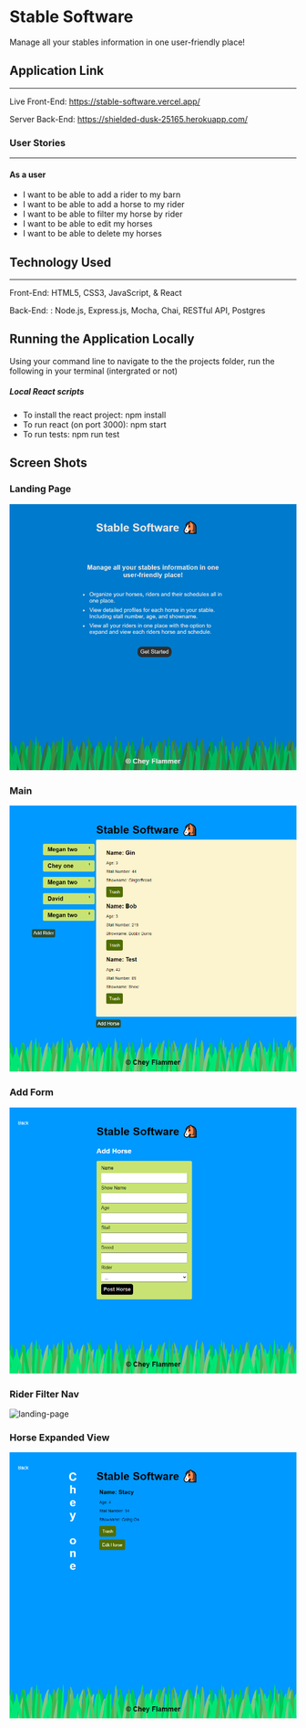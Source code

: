 # Stable Software

Manage all your stables information in one user-friendly place!

## Application Link

---

Live Front-End: https://stable-software.vercel.app/

Server Back-End: https://shielded-dusk-25165.herokuapp.com/

### User Stories

---

#### As a user

- I want to be able to add a rider to my barn
- I want to be able to add a horse to my rider
- I want to be able to filter my horse by rider
- I want to be able to edit my horses
- I want to be able to delete my horses

## Technology Used

---

Front-End: HTML5, CSS3, JavaScript, & React

Back-End: : Node.js, Express.js, Mocha, Chai, RESTful API, Postgres

## Running the Application Locally

Using your command line to navigate to the the projects folder, run the following in your terminal (intergrated or not)

##### Local React scripts

- To install the react project: npm install
- To run react (on port 3000): npm start
- To run tests: npm run test

## Screen Shots

### Landing Page

![landing-page](screenshots/LandingPage.png)

### Main

![landing-page](screenshots/Main.png)

### Add Form

![landing-page](screenshots/AddHorse.png)

### Rider Filter Nav

![landing-page](screenshots/NavFilter.png)

### Horse Expanded View

![landing-page](screenshots/Horse.png)
